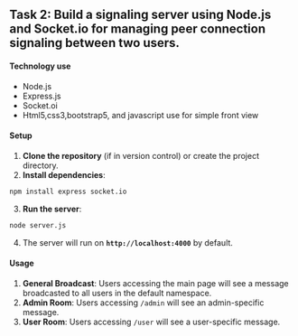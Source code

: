 ## Task 2: Build a signaling server using Node.js and Socket.io for managing peer connection signaling between two users.

#### Technology use
- Node.js
- Express.js
- Socket.oi
- Html5,css3,bootstrap5, and javascript use for simple front view


#### Setup

1. **Clone the repository** (if in version control) or create the project directory.
2. **Install dependencies**:
```bash
npm install express socket.io
```
3. **Run the server**:
```bash
node server.js
```
4. The server will run on **`http://localhost:4000`** by default.


#### Usage

1. **General Broadcast**: Users accessing the main page will see a message broadcasted to all users in the default namespace.
2. **Admin Room**: Users accessing `/admin` will see an admin-specific message.
3. **User Room**: Users accessing `/user` will see a user-specific message.